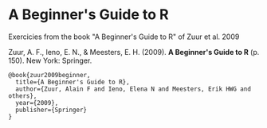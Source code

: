 # A Beginner's Guide to R

Exercicies from the book "A Beginner's Guide to R" of Zuur et al. 2009

Zuur, A. F., Ieno, E. N., & Meesters, E. H. (2009). **A Beginner's Guide to R** (p. 150). New York: Springer.

```
@book{zuur2009beginner,
  title={A Beginner's Guide to R},
  author={Zuur, Alain F and Ieno, Elena N and Meesters, Erik HWG and others},
  year={2009},
  publisher={Springer}
}

```